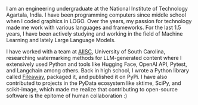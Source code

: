 I am an engineering undergraduate at the National Institute of Technology Agartala, India. I have been programming computers since middle school when I coded graphics in LOGO. Over the years, my passion for technology made me work with various languages and frameworks. For the last 1.5 years, I have been actively studying and working in the field of Machine Learning and lately Large Language Models.

I have worked with a team at [AIISC](https://aiisc.ai/), University of South Carolina, researching watermarking methods for LLM-generated content where I extensively used Python and tools like Hugging Face, OpenAI API, Pytest, and Langchain among others. Back in high school, I wrote a Python library called [Fileaway](https://pypi.org/project/fileaway/), packaged it, and published it on PyPi. I have also contributed to projects in the PyData ecosystem like sktime, SciPy, and scikit-image, which made me realize that contributing to open-source software is the epitome of human collaboration :)
